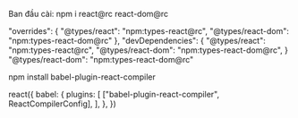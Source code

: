  Ban đầu cài:  npm i react@rc react-dom@rc

<!-- chỉnh và thêm trong package.json  -->

<!-- nếu như dùng tsc bỏ overrides vào trong package.json -->
  "overrides": {
    "@types/react": "npm:types-react@rc",
    "@types/react-dom": "npm:types-react-dom@rc"
   },
    "devDependencies": {
    "@types/react": "npm:types-react@rc",
    "@types/react-dom": "npm:types-react-dom@rc",
    }
 "@types/react-dom": "npm:types-react-dom@rc"
 <!-- tiếp theo -->
 <!-- cài react compiler -->
 npm install babel-plugin-react-compiler

 <!-- chỉnh lại vite config -->
   react({
        babel: {
          plugins: [
            ["babel-plugin-react-compiler", ReactCompilerConfig],
          ],
        },
   })